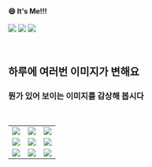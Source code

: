 <!--
#### 📫 How to reach me?
<a href="mailto:thquddnr123@gmail.com">
    <img 
        src="https://img.shields.io/badge/Gmail-d14836?style=flat-square&logo=Gmail&logoColor=white&link=mailto:thquddnr123@gmail.com"
        style="height : auto; margin-left : 60px; margin-right : 60px;"/>
</a>
-->
#### 😄 It's Me!!!

<a href="https://cybecho.notion.site/SBU-s-Archives-854ccd3338c2456a867956f26143998a" target="_blank"><img src="https://img.shields.io/badge/Portfolio-303030?style=for-the-badge&logo=Notion&logoColor=white"/></a>
<a href="https://www.instagram.com/junk_warrior_vintage/" target="_blank"><img src="https://img.shields.io/badge/@junk_warrir_vintage-E4405F?style=for-the-badge&logo=Instagram&logoColor=white"/></a>
<a href="https://www.behance.net/thquddnr125654" target="_blank"><img src="https://img.shields.io/badge/Behance-1769FF?style=for-the-badge&logo=Behance&logoColor=white"/></a>

</br>

## 하루에 여러번 이미지가 변해요
### 뭔가 있어 보이는 이미지를 감상해 봅시다

<!--
마크업 바로보기 사이트
https://dillinger.io/ 
-->
  <br/> <table>
<tr>
<td><a href='http://www.omglasergunspewpewpew.com/'><img src='https://www.random-art.org/img/large/435161.jpg'></a></td>
<td><a href='https://name.ho9.me/'><img src='https://www.random-art.org/img/large/435224.jpg'></a></td>
<td><a href='https://longdogechallenge.com/'><img src='https://www.random-art.org/img/large/435254.jpg'></a></td>
</tr>
<tr>
<td><a href='https://kimjongillookingatthings.tumblr.com/'><img src='https://www.random-art.org/img/large/435261.jpg'></a></td>
<td><a href='https://www.cameronsworld.net'><img src='https://www.random-art.org/img/large/435267.jpg'></a></td>
<td><a href='https://www.omfgdogs.com/#'><img src='https://www.random-art.org/img/large/435275.jpg'></a></td>
</tr>
<tr>
<td><a href='https://img.theqoo.net/img/rjIus.jpg'><img src='https://www.random-art.org/img/large/435207.jpg'></a></td>
<td><a href='https://pointerpointer.com/'><img src='https://www.random-art.org/img/large/435229.jpg'></a></td>
<td><a href='https://binarypiano.com/'><img src='https://www.random-art.org/img/large/435272.jpg'></a></td>
</tr>
</table>
